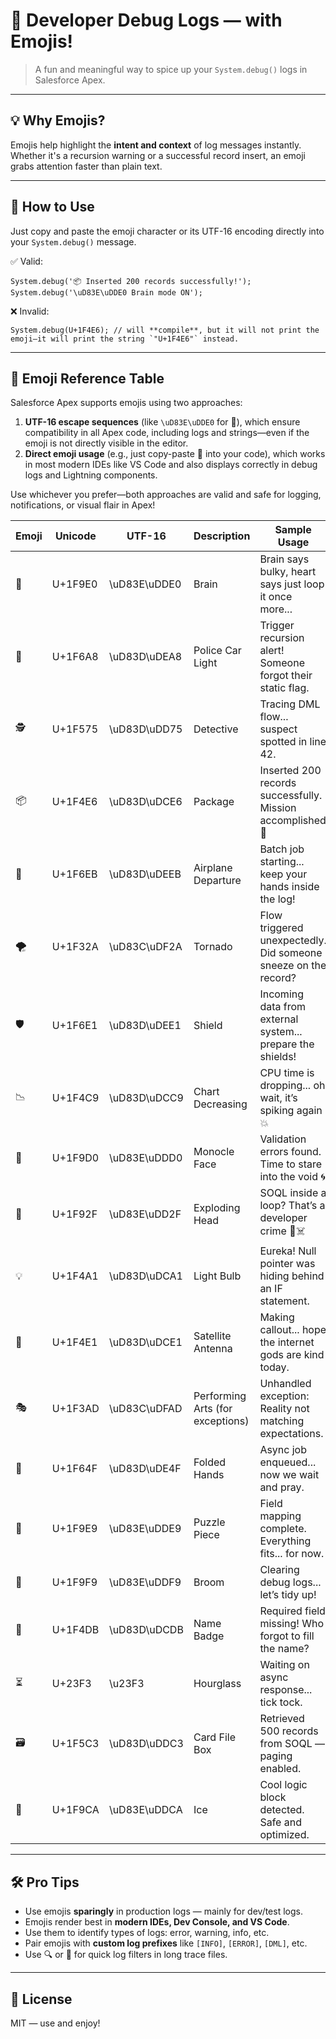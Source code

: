# 🧠 Developer Debug Logs — with Emojis!

> A fun and meaningful way to spice up your `System.debug()` logs in Salesforce Apex.

---

## 💡 Why Emojis?

Emojis help highlight the **intent and context** of log messages instantly. Whether it's a recursion warning or a successful record insert, an emoji grabs attention faster than plain text.

---

## 🚀 How to Use

Just copy and paste the emoji character or its UTF-16 encoding directly into your `System.debug()` message.

✅ Valid:
```apex
System.debug('📦 Inserted 200 records successfully!');
System.debug('\uD83E\uDDE0 Brain mode ON');
```

❌ Invalid:
```apex
System.debug(U+1F4E6); // will **compile**, but it will not print the emoji—it will print the string `"U+1F4E6"` instead.  
```

---

## 🔢 Emoji Reference Table

Salesforce Apex supports emojis using two approaches:

1. **UTF-16 escape sequences** (like `\uD83E\uDDE0` for 🧠), which ensure compatibility in all Apex code, including logs and strings—even if the emoji is not directly visible in the editor.
2. **Direct emoji usage** (e.g., just copy-paste 🧠 into your code), which works in most modern IDEs like VS Code and also displays correctly in debug logs and Lightning components.

Use whichever you prefer—both approaches are valid and safe for logging, notifications, or visual flair in Apex!

| Emoji | Unicode | UTF-16       | Description                      | Sample Usage                                                   | Working Apex Code                                   |
| ----- | ------- | ------------ | -------------------------------- | -------------------------------------------------------------- | --------------------------------------------------- |
| 🧠    | U+1F9E0 | \uD83E\uDDE0 | Brain                            | Brain says bulky, heart says just loop it once more...         | `System.debug('\uD83E\uDDE0 Brain mode ON');`       |
| 🚨    | U+1F6A8 | \uD83D\uDEA8 | Police Car Light                 | Trigger recursion alert! Someone forgot their static flag.     | `System.debug('🚨 Recursion alert triggered!');`    |
| 🕵️   | U+1F575 | \uD83D\uDD75 | Detective                        | Tracing DML flow... suspect spotted in line 42.                | `System.debug('🕵️ Tracing DML...');`                |
| 📦    | U+1F4E6 | \uD83D\uDCE6 | Package                          | Inserted 200 records successfully. Mission accomplished 🎯     | `System.debug('📦 200 records inserted.');`         |
| 🛫    | U+1F6EB | \uD83D\uDEEB | Airplane Departure               | Batch job starting... keep your hands inside the log!          | `System.debug('🛫 Batch started...');`              |
| 🌪️   | U+1F32A | \uD83C\uDF2A | Tornado                          | Flow triggered unexpectedly. Did someone sneeze on the record? | `System.debug('🌪️ Unexpected flow triggered.');`   |
| 🛡️   | U+1F6E1 | \uD83D\uDEE1 | Shield                           | Incoming data from external system... prepare the shields!     | `System.debug('🛡️ External call incoming...');`     |
| 📉    | U+1F4C9 | \uD83D\uDCC9 | Chart Decreasing                 | CPU time is dropping... oh wait, it’s spiking again 💥         | `System.debug('📉 CPU usage spike detected!');`     |
| 🧐    | U+1F9D0 | \uD83E\uDDD0 | Monocle Face                     | Validation errors found. Time to stare into the void 🌀        | `System.debug('🧐 Validation failed.');`            |
| 🤯    | U+1F92F | \uD83E\uDD2F | Exploding Head                   | SOQL inside a loop? That’s a developer crime 🧊☠️              | `System.debug('🤯 SOQL inside loop detected!');`    |
| 💡    | U+1F4A1 | \uD83D\uDCA1 | Light Bulb                       | Eureka! Null pointer was hiding behind an IF statement.        | `System.debug('💡 Gotcha! Null pointer caught.');`  |
| 📡    | U+1F4E1 | \uD83D\uDCE1 | Satellite Antenna                | Making callout... hope the internet gods are kind today.       | `System.debug('📡 Sending callout...');`            |
| 🎭    | U+1F3AD | \uD83C\uDFAD | Performing Arts (for exceptions) | Unhandled exception: Reality not matching expectations.        | `System.debug('🎭 Caught unexpected exception.');`  |
| 🙏    | U+1F64F | \uD83D\uDE4F | Folded Hands                     | Async job enqueued... now we wait and pray.                    | `System.debug('🙏 Job enqueued. Fingers crossed.');`|
| 🧩    | U+1F9E9 | \uD83E\uDDE9 | Puzzle Piece                     | Field mapping complete. Everything fits... for now.            | `System.debug('🧩 Field mapping done.');`           |
| 🧹    | U+1F9F9 | \uD83E\uDDF9 | Broom                            | Clearing debug logs... let’s tidy up!                          | `System.debug('🧹 Log cleanup complete.');`         |
| 📛    | U+1F4DB | \uD83D\uDCDB | Name Badge                       | Required field missing! Who forgot to fill the name?           | `System.debug('📛 Missing required field!');`       |
| ⏳    | U+23F3  | \u23F3       | Hourglass                        | Waiting on async response... tick tock.                        | `System.debug('⏳ Waiting on response...');`        |
| 🗃️    | U+1F5C3 | \uD83D\uDDC3 | Card File Box                    | Retrieved 500 records from SOQL — paging enabled.              | `System.debug('🗃️ Fetched 500 records.');`          |
| 🧊    | U+1F9CA | \uD83E\uDDCA | Ice                              | Cool logic block detected. Safe and optimized.                 | `System.debug('🧊 Smooth execution block.');`       |

---

## 🛠 Pro Tips

- Use emojis **sparingly** in production logs — mainly for dev/test logs.
- Emojis render best in **modern IDEs, Dev Console, and VS Code**.
- Use them to identify types of logs: error, warning, info, etc.
- Pair emojis with **custom log prefixes** like `[INFO]`, `[ERROR]`, `[DML]`, etc.
- Use 🔍 or 🔎 for quick log filters in long trace files.

---

## 📎 License

MIT — use and enjoy!
